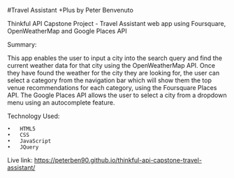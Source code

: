 #Travel Assistant +Plus by Peter Benvenuto

Thinkful API Capstone Project - Travel Assistant web app using Foursquare, OpenWeatherMap and Google Places API

Summary: 

This app enables the user to input a city into the search query and find the current weather data for that city using the OpenWeatherMap API. Once they have found the weather for the city
they are looking for, the user can select a category from the navigation bar which will show them the top venue recommendations for each category, using the Foursquare Places API. The
Google Places API allows the user to select a city from a dropdown menu using an autocomplete feature.

Technology Used:

	•	HTML5
	•	CSS
	•	JavaScript
	•	JQuery 

Live link: https://peterben90.github.io/thinkful-api-capstone-travel-assistant/

